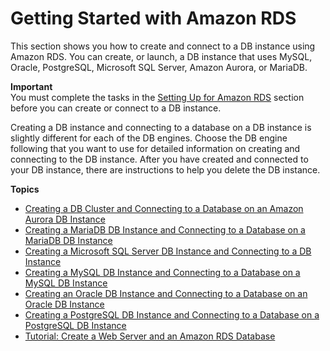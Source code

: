 # Getting Started with Amazon RDS<a name="CHAP_GettingStarted"></a>

This section shows you how to create and connect to a DB instance using Amazon RDS\. You can create, or launch, a DB instance that uses MySQL, Oracle, PostgreSQL, Microsoft SQL Server, Amazon Aurora, or MariaDB\. 

**Important**  
You must complete the tasks in the [Setting Up for Amazon RDS](CHAP_SettingUp.md) section before you can create or connect to a DB instance\. 

Creating a DB instance and connecting to a database on a DB instance is slightly different for each of the DB engines\. Choose the DB engine following that you want to use for detailed information on creating and connecting to the DB instance\. After you have created and connected to your DB instance, there are instructions to help you delete the DB instance\. 

**Topics**
+ [Creating a DB Cluster and Connecting to a Database on an Amazon Aurora DB Instance](CHAP_GettingStarted.CreatingConnecting.Aurora.md)
+ [Creating a MariaDB DB Instance and Connecting to a Database on a MariaDB DB Instance](CHAP_GettingStarted.CreatingConnecting.MariaDB.md)
+ [Creating a Microsoft SQL Server DB Instance and Connecting to a DB Instance](CHAP_GettingStarted.CreatingConnecting.SQLServer.md)
+ [Creating a MySQL DB Instance and Connecting to a Database on a MySQL DB Instance](CHAP_GettingStarted.CreatingConnecting.MySQL.md)
+ [Creating an Oracle DB Instance and Connecting to a Database on an Oracle DB Instance](CHAP_GettingStarted.CreatingConnecting.Oracle.md)
+ [Creating a PostgreSQL DB Instance and Connecting to a Database on a PostgreSQL DB Instance](CHAP_GettingStarted.CreatingConnecting.PostgreSQL.md)
+ [Tutorial: Create a Web Server and an Amazon RDS Database](TUT_WebAppWithRDS.md)